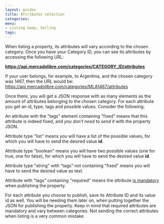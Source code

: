 ```yaml
---
layout: guides
title: Attributes selection
categories: 
menu: 
- Listing &amp; Selling
tags: 
---
```


When listing a property, its attributes will vary according to the chosen category. Once you have your Category ID, you can see its attributes by accessing the following URL:

**https://api.mercadolibre.com/categories/CATEGORY_ID/attributes**

If your user belongs, for example, to Argentina, and the chosen category was 1467, then the URL would be: <a href="https://api.mercadolibre.com/categories/MLA1467/attributes" target="_blank">https://api.mercadolibre.com/categories/MLA1467/attributes</a>

Once there, you will get a JSON response with as many elements as the amount of attributes belonging to the chosen category. For each attribute you get an id, type, tags and possible values. Consider the following:

An attribute with the "tags" element containing "fixed" means that this attribute is indeed fixed, and *you don't need to send it* with the property JSON.

Attribute type "list" means you will have a list of the possible values, for which you will have to send the desired value **id**.

Attribute type "boolean" means you will have two possible values (one for true, one for false), for which you will have to send the desired value **id**.

Attribute type "string" with "tags" not containing "fixed" means you will have to send the desired value as text.

Attribute with "tags" containing "required" means the attribute <u>is mandatory</u> when publishing the property.

For each attribute you choose to publish, save its Attribute ID and its value id as well. You will be needing them later on, when putting together the JSON for publishing the property. Keep in mind that required attributes are mandatory and vary between categories. Not sending the correct attributes when listing is a very common mistake.